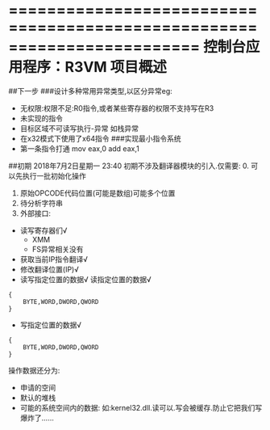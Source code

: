 ﻿========================================================================
    控制台应用程序：R3VM 项目概述
========================================================================
##下一步
###设计多种常用异常类型,以区分异常eg:
- 无权限:权限不足:R0指令,或者某些寄存器的权限不支持写在R3
- 未实现的指令
- 目标区域不可读写执行-异常
如栈异常
- 在x32模式下使用了x64指令
###实现最小指令系统
- 第一条指令打通
mov eax,0
add eax,1



##初期
2018年7月2日星期一 23:40
初期不涉及翻译器模块的引入.仅需要:
0. 可以先执行一批初始化操作
1. 原始OPCODE代码位置(可能是数组)可能多个位置
2. 待分析字符串
3. 外部接口:
- 读写寄存器们√
    - XMM
    - FS异常相关没有
- 获取当前IP指令翻译√
- 修改翻译位置(IP)√
- 读写指定位置的数据√
读指定位置的数据√
```
{
    BYTE,WORD,DWORD,QWORD
}
```
- 写指定位置的数据√
```
{
    BYTE,WORD,DWORD,QWORD
}
```

操作数据还分为:
- 申请的空间
- 默认的堆栈
- 可能的系统空间内的数据:
如:kernel32.dll.读可以.写会被缓存.防止它把我们写爆炸了......